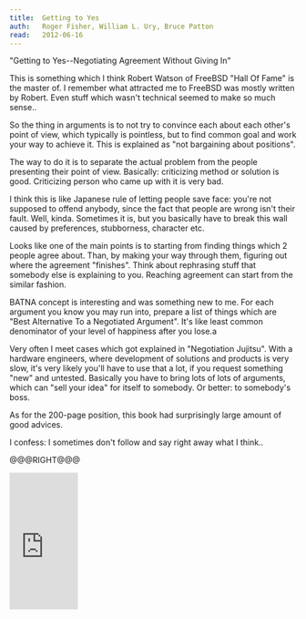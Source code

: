 ```yaml
---
title:	Getting to Yes
auth:	Roger Fisher, William L. Ury, Bruce Patton
read:	2012-06-16
---
```





"Getting to Yes--Negotiating Agreement Without Giving In"

This is something which I think Robert Watson of FreeBSD "Hall Of Fame" is
the master of. I remember what attracted me to FreeBSD was mostly written by
Robert. Even stuff which wasn't technical seemed to make so much sense..

So the thing in arguments is to not try to convince each about each other's
point of view, which typically is pointless, but to find common goal and
work your way to achieve it. This is explained as "not bargaining about
positions".

The way to do it is to separate the actual problem from the people
presenting their point of view. Basically: criticizing method or solution is
good. Criticizing person who came up with it is very bad.

I think this is like Japanese rule of letting people save face: you're not
supposed to offend anybody, since the fact that people are wrong isn't their
fault. Well, kinda. Sometimes it is, but you basically have to break this
wall caused by preferences, stubborness, character etc.

Looks like one of the main points is to starting from finding things which
2 people agree about. Than, by making your way through them, figuring out
where the agreement "finishes". Think about rephrasing stuff that somebody
else is explaining to you. Reaching agreement can start from the similar
fashion.

BATNA concept is interesting and was something new to me. For each argument
you know you may run into, prepare a list of things which are "Best
Alternative To a Negotiated Argument". It's like least common denominator of
your level of happiness after you lose.a

Very often I meet cases which got explained in "Negotiation Jujitsu". With a
hardware engineers, where development of solutions and products is very
slow, it's very likely you'll have to use that a lot, if you request
something "new" and untested. Basically you have to bring lots of lots of
arguments, which can "sell your idea" for itself to somebody. Or better: to
somebody's boss.

As for the 200-page position, this book had surprisingly large amount of
good advices.

I confess: I sometimes don't follow and say right away what I think..


@@@RIGHT@@@

<iframe src="http://rcm.amazon.com/e/cm?lt1=_blank&bc1=FFFFFF&IS2=1&npa=1&bg1=FFFFFF&fc1=000000&lc1=FF0000&t=wojcadamkoszh-20&o=1&p=8&l=as4&m=amazon&f=ifr&ref=ss_til&asins=0140157352" style="width:120px;height:240px;" scrolling="no" marginwidth="0" marginheight="0" frameborder="0"></iframe>
